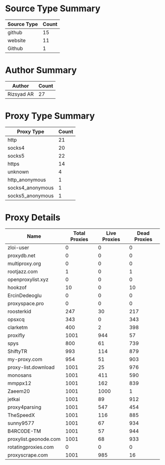 # Source Type Summary

| Source Type | Count |
|-------------|-------|
| github | 15 |
| website | 11 |
| Github | 1 |


# Author Summary

| Author | Count |
|--------|-------|
| Rizsyad AR | 27 |


# Proxy Type Summary

| Proxy Type | Count |
|------------|-------|
| http | 21 |
| socks4 | 20 |
| socks5 | 22 |
| https | 14 |
| unknown | 4 |
| http_anonymous | 1 |
| socks4_anonymous | 1 |
| socks5_anonymous | 1 |


# Proxy Details

| Name | Total Proxies | Live Proxies | Dead Proxies |
|------|---------------|--------------|---------------|
| zloi-user | 0 | 0 | 0 |
| proxydb.net | 0 | 0 | 0 |
| multiproxy.org | 0 | 0 | 0 |
| rootjazz.com | 1 | 0 | 1 |
| openproxylist.xyz | 0 | 0 | 0 |
| hookzof | 10 | 0 | 10 |
| ErcinDedeoglu | 0 | 0 | 0 |
| proxyspace.pro | 0 | 0 | 0 |
| roosterkid | 247 | 30 | 217 |
| opsxcq | 343 | 0 | 343 |
| clarketm | 400 | 2 | 398 |
| proxifly | 1001 | 944 | 57 |
| spys | 800 | 61 | 739 |
| ShiftyTR | 993 | 114 | 879 |
| my-proxy.com | 954 | 51 | 903 |
| proxy-list.download | 1001 | 25 | 976 |
| monosans | 1001 | 411 | 590 |
| mmppx12 | 1001 | 162 | 839 |
| Zaeem20 | 1001 | 1000 | 1 |
| jetkai | 1001 | 89 | 912 |
| proxy4parsing | 1001 | 547 | 454 |
| TheSpeedX | 1001 | 116 | 885 |
| sunny9577 | 1001 | 67 | 934 |
| B4RC0DE-TM | 1001 | 57 | 944 |
| proxylist.geonode.com | 1001 | 68 | 933 |
| rotatingproxies.com | 0 | 0 | 0 |
| proxyscrape.com | 1001 | 985 | 16 |
